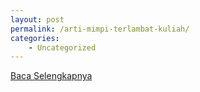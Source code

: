 ```yaml
---
layout: post
permalink: /arti-mimpi-terlambat-kuliah/
categories:
    - Uncategorized
---
```


[Baca Selengkapnya](/05)